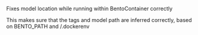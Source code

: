 Fixes model location while running within BentoContainer correctly

This makes sure that the tags and model path are inferred correctly, based on BENTO_PATH and /.dockerenv
